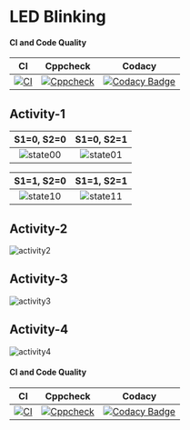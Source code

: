 # LED Blinking 


#### CI and Code Quality

|CI|Cppcheck|Codacy|
|:--:|:--:|:--:|
|[![CI](https://github.com/259134lavanyabs/Activity1_embClavbs/actions/workflows/blank.yml/badge.svg)](https://github.com/259134lavanyabs/Activity1_embClavbs/actions/workflows/blank.yml)|[![Cppcheck](https://github.com/259134lavanyabs/Activity1_embClavbs/actions/workflows/CodeQuality.yml/badge.svg)](https://github.com/259134lavanyabs/Activity1_embClavbs/actions/workflows/CodeQuality.yml)|[![Codacy Badge](https://app.codacy.com/project/badge/Grade/643b7ca2b2dc4daba1e700c216bb87d9)](https://www.codacy.com/gh/Bharathgopal/Emb-C/dashboard?utm_source=github.com&amp;utm_medium=referral&amp;utm_content=Bharathgopal/Emb-C&amp;utm_campaign=Badge_Grade)|


## Activity-1

|S1=0, S2=0|S1=0, S2=1|
|:--:|:--:|
|![state00](https://user-images.githubusercontent.com/81295980/116694140-85587c00-a9dc-11eb-85fc-7f8f4be85b8e.png)|![state01](https://user-images.githubusercontent.com/81295980/116694280-b6d14780-a9dc-11eb-9ae2-e22e8bb6e743.png)|

|S1=1, S2=0|S1=1, S2=1|
|:--:|:--:|
|![state10](https://user-images.githubusercontent.com/81295980/116694371-d10b2580-a9dc-11eb-8fb1-2275777797b0.png)|![state11](https://user-images.githubusercontent.com/81295980/116694411-e1bb9b80-a9dc-11eb-852a-1fff3685cfba.png)|

## Activity-2
![activity2](https://user-images.githubusercontent.com/81295980/116672862-4ae0e600-a9c0-11eb-8440-71c0671e692b.png)

## Activity-3
![activity3](https://user-images.githubusercontent.com/81295980/116673023-7bc11b00-a9c0-11eb-984c-b1d76072dc80.png)

## Activity-4
![activity4](https://user-images.githubusercontent.com/81295980/116673157-a9a65f80-a9c0-11eb-892a-dc168e5eb9b9.png)



#### CI and Code Quality

|CI|Cppcheck|Codacy|
|:--:|:--:|:--:|
|[![CI](https://github.com/259134lavanyabs/Activity1_embClavbs/actions/workflows/blank.yml/badge.svg)](https://github.com/259134lavanyabs/Activity1_embClavbs/actions/workflows/blank.yml)|[![Cppcheck](https://github.com/259134lavanyabs/Activity1_embClavbs/actions/workflows/CodeQuality.yml/badge.svg)](https://github.com/259134lavanyabs/Activity1_embClavbs/actions/workflows/CodeQuality.yml)|[![Codacy Badge](https://app.codacy.com/project/badge/Grade/643b7ca2b2dc4daba1e700c216bb87d9)](https://www.codacy.com/gh/Bharathgopal/Emb-C/dashboard?utm_source=github.com&amp;utm_medium=referral&amp;utm_content=Bharathgopal/Emb-C&amp;utm_campaign=Badge_Grade)|
